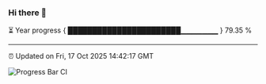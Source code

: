 ### Hi there 👋

⏳ Year progress { ███████████████████████▁▁▁▁▁▁▁ } 79.35 %

---

⏰ Updated on Fri, 17 Oct 2025 14:42:17 GMT

![Progress Bar CI](https://github.com/IshwaranRudhara/GIT-ACTION/workflows/Progress%20Bar%20CI/badge.svg)
